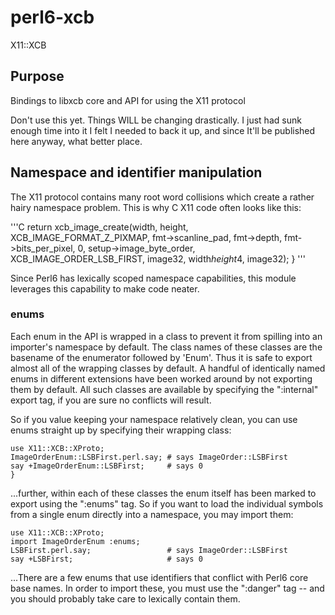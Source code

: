 perl6-xcb
========

X11::XCB

## Purpose

Bindings to libxcb core and API for using the X11 protocol

Don't use this yet.  Things WILL be changing drastically.  I just
had sunk enough time into it I felt I needed to back it up,
and since It'll be published here anyway, what better place.


## Namespace and identifier manipulation

The X11 protocol contains many root word collisions which create a
rather hairy namespace problem.  This is why C X11 code often looks
like this:

'''C
return xcb_image_create(width, height, XCB_IMAGE_FORMAT_Z_PIXMAP,
                        fmt->scanline_pad, fmt->depth, fmt->bits_per_pixel,
                        0, setup->image_byte_order, XCB_IMAGE_ORDER_LSB_FIRST,
                        image32, width*height*4, image32);
}
'''

Since Perl6 has lexically scoped namespace capabilities, this module
leverages this capability to make code neater.

### enums

Each enum in the API is wrapped in a class to prevent it from spilling
into an importer's namespace by default.  The class names of these
classes are the basename of the enumerator followed by 'Enum'.  Thus
it is safe to export almost all of the wrapping classes by default.
A handful of identically named enums in different extensions have been
worked around by not exporting them by default.  All such classes
are available by specifying the ":internal" export tag, if you are
sure no conflicts will result.

So if you value keeping your namespace relatively clean, you can use
enums straight up by specifying their wrapping class:

```perl6
use X11::XCB::XProto;
ImageOrderEnum::LSBFirst.perl.say; # says ImageOrder::LSBFirst
say +ImageOrderEnum::LSBFirst;     # says 0
}
```

...further, within each of these classes the enum itself has been
marked to export using the ":enums" tag.  So if you want to load
the individual symbols from a single enum directly into a namespace,
you may import them:

```perl6
use X11::XCB::XProto;
import ImageOrderEnum :enums;
LSBFirst.perl.say;                 # says ImageOrder::LSBFirst
say +LSBFirst;                     # says 0
```

...There are a few enums that use identifiers that conflict with
Perl6 core base names.  In order to import these, you must use the
":danger" tag -- and you should probably take care to lexically
contain them.
